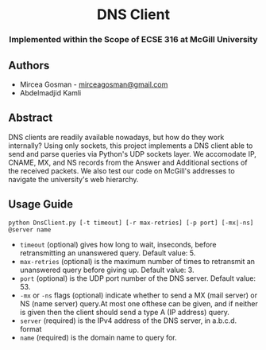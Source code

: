 <h1 align='center'>DNS Client</h1>
<h3 align='center'>Implemented within the Scope of ECSE 316 at McGill University</h3>

## Authors
* Mircea Gosman - mirceagosman@gmail.com <br>
* Abdelmadjid Kamli 

## Abstract
DNS clients are readily available nowadays, but how do they work internally?
Using only sockets, this project implements a DNS client able to send and parse queries via Python's UDP sockets layer. We accomodate IP, CNAME, MX, and NS records from the Answer and Additional sections of the received packets. We also test our code on McGill's addresses to navigate the university's web hierarchy.


## Usage Guide

`python DnsClient.py [-t timeout] [-r max-retries] [-p port] [-mx|-ns] @server name `

* `timeout` (optional) gives how long to wait, inseconds, before retransmitting an
unanswered query. Default value: 5.
* `max-retries` (optional) is the maximum number of times to retransmit an
unanswered query before giving up. Default value: 3.
* `port` (optional) is the UDP port number of the DNS server. Default value: 53.
* `-mx` or `-ns` flags (optional) indicate whether to send a MX (mail server) or NS (name server)
query.At most one ofthese can be given, and if neither is given then the client should send a
type A (IP address) query.
* `server` (required) is the IPv4 address of the DNS server, in a.b.c.d. format
* `name` (required) is the domain name to query for.